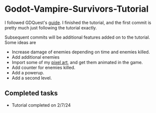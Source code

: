 #  Godot-Vampire-Survivors-Tutorial
I followed GDQuest's [guide](https://www.youtube.com/watch?v=GwCiGixlqiU).
I finished the tutorial, and the first commit is pretty much just following the tutorial exactly.

Subsequent commits will be additional features added on to the tutorial. Some ideas are
* Increase damage of enemies depending on time and enemies killed.
* Add additional enemies
* Import some of my [pixel art](https://github.com/kwilson33/Pixel-Art), and get them animated in the game.
* Add counter for enemies killed.
* Add a powerup.
* Add a second level.

## Completed tasks
* Tutorial completed on 2/7/24